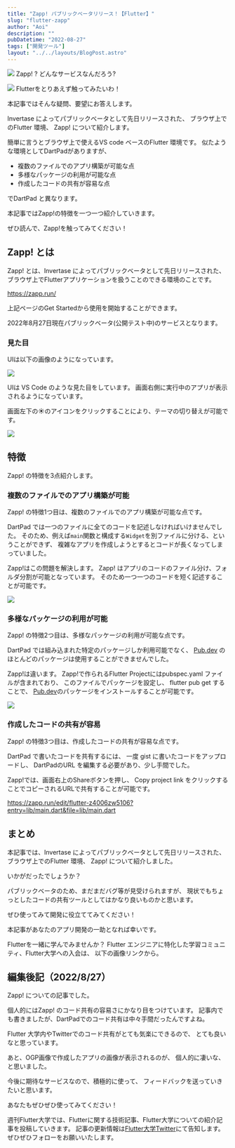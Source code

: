 ```yaml
---
title: "Zapp! パブリックベータリリース！【Flutter】"
slug: "flutter-zapp"
author: "Aoi"
description: ""
pubDatetime: "2022-08-27"
tags: ["開発ツール"]
layout: "../../layouts/BlogPost.astro"
---
```


![](https://blog.flutteruniv.com/wp-content/themes/cocoon-master/images/ojisan.png)
Zapp! ? どんなサービスなんだろう?

![](https://blog.flutteruniv.com/wp-content/themes/cocoon-master/images/obasan.png)
Flutterをとりあえず触ってみたいわ！

本記事ではそんな疑問、要望にお答えします。

Invertase によってパブリックベータとして先日リリースされた、
ブラウザ上でのFlutter 環境、 Zapp! について紹介します。

簡単に言うとブラウザ上で使えるVS code ベースのFlutter 環境です。
似たような環境としてDartPadがありますが、

- 複数のファイルでのアプリ構築が可能な点
- 多様なパッケージの利用が可能な点
- 作成したコードの共有が容易な点

でDartPad と異なります。

本記事ではZapp!の特徴を一つ一つ紹介していきます。

ぜひ読んで、Zapp!を触ってみてください！

## Zapp! とは

Zapp! とは、Invertase によってパブリックベータとして先日リリースされた、
ブラウザ上でFlutterアプリケーションを扱うことのできる環境のことです。

https://zapp.run/

上記ページのGet Startedから使用を開始することができます。

2022年8月27日現在パブリックベータ(公開テスト中)のサービスとなります。

### 見た目

UIは以下の画像のようになっています。

![](https://blog.flutteruniv.com/wp-content/uploads/2022/08/スクリーンショット-2022-08-27-13.49.03-1024x563.png)

UIは VS Code のような見た目をしています。
画面右側に実行中のアプリが表示されるようになっています。

画面左下の☀︎のアイコンをクリックすることにより、テーマの切り替えが可能です。

![](https://blog.flutteruniv.com/wp-content/uploads/2022/08/スクリーンショット-2022-08-27-13.52.51-1024x561.png)

## 特徴

Zapp! の特徴を3点紹介します。

### 複数のファイルでのアプリ構築が可能

Zapp! の特徴1つ目は、複数のファイルでのアプリ構築が可能な点です。

DartPad では一つのファイルに全てのコードを記述しなければいけませんでした。
そのため、例えば`main`関数と構成する`Widget`を別ファイルに分ける、ということができず、
複雑なアプリを作成しようとするとコードが長くなってしまっていました。

Zapp!はこの問題を解決します。
Zapp! はアプリのコードのファイル分け、フォルダ分割が可能となっています。
そのため一つ一つのコードを短く記述することが可能です。

![](https://blog.flutteruniv.com/wp-content/uploads/2022/08/スクリーンショット-2022-08-27-14.00.58-1024x661.png)

### 多様なパッケージの利用が可能

Zapp! の特徴2つ目は、多様なパッケージの利用が可能な点です。

DartPad では組み込まれた特定のパッケージしか利用可能でなく、
[Pub.dev](https://pub.dev/) のほとんどのパッケージは使用することができませんでした。

Zapp!は違います。
Zapp!で作られるFlutter Projectにはpubspec.yaml ファイルが含まれており、
このファイルでパッケージを設定し、
flutter pub get することで、
[Pub.dev](https://pub.dev/)のパッケージをインストールすることが可能です。

![](https://blog.flutteruniv.com/wp-content/uploads/2022/08/スクリーンショット-2022-08-27-14.25.34-1024x558.png)

### 作成したコードの共有が容易

Zapp! の特徴3つ目は、作成したコードの共有が容易な点です。

DartPad で書いたコードを共有するには、
一度 gist に書いたコードをアップロードし、
DartPadのURL を編集する必要があり、少し手間でした。

Zapp!では、画面右上のShareボタンを押し、
Copy project link をクリックすることでコピーされるURLで共有することが可能です。

https://zapp.run/edit/flutter-z4006zw5106?entry=lib/main.dart&file=lib/main.dart

## まとめ

本記事では、Invertase によってパブリックベータとして先日リリースされた、
ブラウザ上でのFlutter 環境、 Zapp! について紹介しました。

いかがだったでしょうか？

パブリックベータのため、まだまだバグ等が見受けられますが、
現状でもちょっとしたコードの共有ツールとしてはかなり良いものかと思います。

ぜひ使ってみて開発に役立ててみてください！

本記事があなたのアプリ開発の一助となれば幸いです。

Flutterを一緒に学んでみませんか？
Flutter エンジニアに特化した学習コミュニティ、Flutter大学への入会は、
以下の画像リンクから。

## 編集後記（2022/8/27）

Zapp! についての記事でした。

個人的にはZapp! のコード共有の容易さにかなり目をつけています。
記事内でも書きましたが、DartPadでのコード共有は中々手間だったんですよね。

Flutter 大学内やTwitterでのコード共有がとても気楽にできるので、
とても良いなと思っています。

あと、OGP画像で作成したアプリの画像が表示されるのが、
個人的に凄いな、と思いました。

今後に期待なサービスなので、積極的に使って、
フィードバックを送っていきたいと思います。

あなたもぜひぜひ使ってみてください！

週刊Flutter大学では、Flutterに関する技術記事、Flutter大学についての紹介記事を投稿していきます。
記事の更新情報は[Flutter大学Twitter](https://twitter.com/FlutterUniv)にて告知します。
ぜひぜひフォローをお願いいたします。